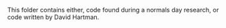 This folder contains either, code found during a normals day research, or code written by David Hartman.